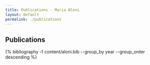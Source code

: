 ```yaml
---
title: Publications - Maria Aloni
layout: default
permalink: ./publications
---
```


## Publications

{% bibliography -f content/aloni.bib --group_by year --group_order descending %}



